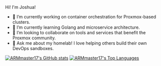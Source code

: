 Hi! I'm Joshua!

- 🔭 I’m currently working on container orchestration for Proxmox-based clusters.
- 🌱 I’m currently learning Golang and microservice architecture.
- 👯 I’m looking to collaborate on tools and services that benefit the Proxmox community.
- 💬 Ask me about my homelab! I love helping others build their own DevOps sandboxes.

[![ARMmaster17's GitHub stats](https://github-readme-stats.vercel.app/api?username=ARMmaster17&title_color=fff&icon_color=fff&text_color=c9d1d9&bg_color=161b22)](https://github.com/ARMmaster17)
[![ARMmaster17's Top Languages](https://github-readme-stats.vercel.app/api/top-langs/?username=ARMmaster17&show_icons=true&title_color=fff&icon_color=fff&text_color=c9d1d9&bg_color=161b22&layout=compact)](https://github.com/ARMmaster17)